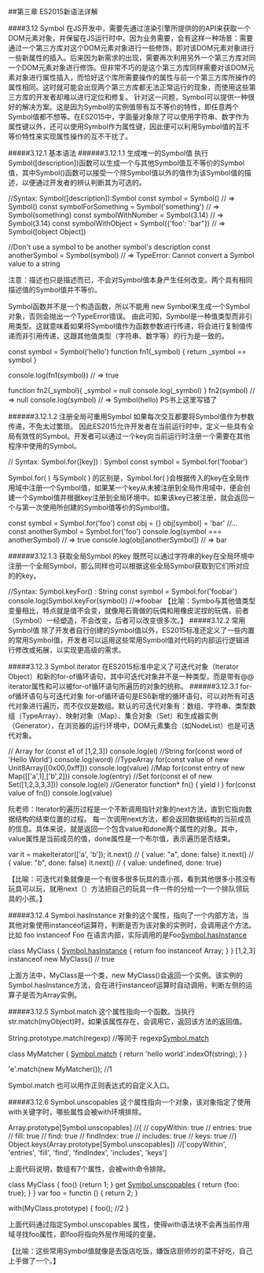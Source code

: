 ##第三章 ES2015新语法详解

####3.12 Symbol
在JS开发中，需要先通过渲染引擎所提供的的API来获取一个DOM元素对象，并保留在JS运行时中。因为业务需要，会有这样一种场景：需要通过一个第三方库对这个DOM元素对象进行一些修饰，即对该DOM元素对象进行一些新属性的插入。后来因为新需求的出现，需要再次利用另外一个第三方库对同一个DOM元素对象进行修饰。但非常不巧的是这个第三方库同样需要对该DOM元素对象进行属性插入，而恰好这个库所需要操作的属性与前一个第三方库所操作的属性相同。这时就可能会出现两个第三方库都无法正常运行的现象，而使用这些第三方库的开发者却难以进行定位和修复。
针对这一问题，Symbol可以提供一种很好的解决方案。这是因为Symbol的实例值带有互不等价的特性，即任意两个Symbol值都不想等。在ES2015中，字面量对象除了可以使用字符串、数字作为属性键以外，还可以使用Symbol作为属性键，因此便可以利用Symbol值的互不等价特性来实现属性操作的互不干扰了。

#####3.12.1 基本语法
######3.12.1.1 生成唯一的Symbol值
执行Symbol([description])函数可以生成一个与其他Symbol值互不等价的Symbol值，其中Symbol()函数可以接受一个除Symbol值以外的值作为该Symbol值的描述，以便通过开发者的辨认判断其为可选的。

//Syntax: Symbol([description]):Symbol
const symbol = Symbol() // => Symbol()
const symbolForSomething = Symbol('something') // => Symbol(something)
const symbolWithNumber = Symbol(3.14) // => Symbol(3.14)
const symbolWithObject = Symbol({'foo': 'bar"}) // => Symbol([object Object])

//Don't use a symbol to be another symbol's description
const anotherSymbol = Symbol(symbol) // => TypeError: Cannot convert a Symbol value to a string

注意：描述也只是描述而已，不会对Symbol值本身产生任何改变。两个具有相同描述值的Symbol值并不等价。

Symbol函数并不是一个构造函数，所以不能用 new Symbol来生成一个Symbol对象，否则会抛出一个TypeError错误。
由此可知，Symbol是一种值类型而非引用类型。这就意味着如果将Symbol值作为函数参数进行传递，将会进行复制值传递而非引用传递，这跟其他值类型（字符串、数字等）的行为是一致的。

const symbol = Symbol('hello')
function fn1(_symbol) {
  return _symbol == symbol
}

console.log(fn1(symbol))  // => true

function fn2(_symbol){
  _symbol = null
  console.log(_symbol)
}
fn2(symbol) // => null
console.log(symbol) // => Symbol(hello) PS书上这里写错了

######3.12.1.2 注册全局可重用Symbol 
如果每次交互都要将Symbol值作为参数传递，不免太过繁琐。
因此ES2015允许开发者在当前运行时中，定义一些具有全局有效性的Symbol。开发者可以通过一个key向当前运行时注册一个需要在其他程序中使用的Symbol。

// Syntax: Symbol.for(]key]) : Symbol
const symbol = Symbol.for('foobar')

Symbol.for( ) 与Symbol( ) 的区别是，Symbol.for( )会根据传入的key在全局作用域中注册一个Symbol值，如果某一个key从未被注册到全局作用域中，便会创建一个Symbol值并根据key注册到全局环境中。如果该key已被注册，就会返回一个与第一次使用所创建的Symbol值等价的Symbol值。

const symbol = Symbol.for('foo')
const obj = {}
obj[symbol] = 'bar'
//...
const anotherSymbol = Symbol.for('foo')
console.log(symbol === anotherSymbol) // => true
console.log(obj[anotherSymbol]) // => bar

######3.12.1.3 获取全局Symbol 的key
既然可以通过字符串的key在全局环境中注册一个全局Symbol，那么同样也可以根据这些全局Symbol获取到它们所对应的的key。

//Syntax: Symbol.keyFor(<global symbol>) : String
const symbol = Symbol.for('foobar')
console.log(Symbol.keyFor(symbol)) //=>foobar
【比喻：Symbo与其他值类型变量相比，特点就是值不会变，就像用石膏做的玩偶和用橡皮泥捏的玩偶，前者（Symbol）一经塑造，不会改变，后者可以改变很多次。】
#####3.12.2 常用Symbol值
除了开发者自行创建的Symbol值以外，ES2015标准还定义了一些内置的常用Symbol值，开发者可以运用这些常用Symbol值对代码的内部运行逻辑进行修改或拓展，以实现更高级的需求。

#####3.12.3 Symbol.iterator
在ES2015标准中定义了可迭代对象（Iterator Object）和新的for-of循环语句，其中可迭代对象并不是一种类型，而是带有@@
iterator属性和可以被for-of循环语句所遍历的对象的统称。
######3.12.3.1 for-of循环语句与可迭代对象
for-of循环语句是ES6新增的循环语句，可以对所有可迭代对象进行遍历，而不仅仅是数组。默认的可迭代对象有：数组、字符串、类型数组（TypeArray）、映射对象（Map）、集合对象（Set）和生成器实例（Generator），在浏览器的运行环境中，DOM元素集合（如NodeList）也是可迭代对象。

// Array
for (const e1 of [1,2,3]) console.log(el)
//String
for(const word of 'Hello World') console.log(word)
//TypeArray 
for(const value of new Unit8Array([0x00,0xff])) console.log(value)
//Map 
for(const entry of new Map([['a',1],['b',2])) console.log(entry)
//Set
for(const el of new Set([1,2,3,3,3])) console.log(el)
//Generator
function* fn() { yield l }
for(const value of fn()) console.log(value) 

阮老师：Iterator的遍历过程是一个不断调用指针对象的next方法，直到它指向数据结构的结束位置的过程。
每一次调用next方法，都会返回数据结构的当前成员的信息。具体来说，就是返回一个包含value和done两个属性的对象。其中，value属性是当前成员的值，done属性是一个布尔值，表示遍历是否结束。

var it = makeIterator(['a', 'b']);
it.next() // { value: "a", done: false}
it.next() // { value: "b", done: false}
it.next() // { value: undefined, done: true}

【比喻：可迭代对象就像是一个有很多很多玩具的乖小孩，看到其他很多小孩没有玩具可以玩，就用next（）方法把自己的玩具一件一件的分给一个一个排队领玩具的小孩。】

#####3.12.4 Symbol.hasInstance
对象的这个属性，指向了一个内部方法，当其他对象使用instanceof运算符，判断是否为该对象的实例时，会调用这个方法。比如 foo instanceof Foo 在语言内部，实际调用的是Foo[Symbol.hasInstance](foo)

class MyClass {
  [Symbol.hasInstance](foo) {
    return foo instanceof Array;
  }
}
[1,2,3] instanceof new MyClass() // true

上面方法中，MyClass是一个类，new MyClass()会返回一个实例。该实例的Symbol.hasInstance方法，会在进行instanceof运算时自动调用，判断左侧的运算子是否为Array实例。

#####3.12.5 Symbol.match
这个属性指向一个函数。当执行str.match(myObject)时，如果该属性存在，会调用它，返回该方法的返回值。

String.prototype.match(regexp)
//等同于
regexp[Symbol.match](this)

class MyMatcher {
  [Symbol.match](string) {
    return 'hello world'.indexOf(string);
  }
}

'e'.match(new MyMatcher()); //1

Symbol.match 也可以用作正则表达式的自定义入口。

#####3.12.6 Symbol.unscopables
这个属性指向一个对象，该对象指定了使用with关键字时，哪些属性会被with环境排除。

Array.prototype[Symbol.unscopables]
//{
//  copyWithin: true
//  entries: true
//  fill: true
//  find: true
//  findIndex: true
//  includes: true
//  keys: true
//}
Object.keys(Array.prototype[Symbol.unscopables])
//['copyWithin', 'entries', 'fill', 'find', 'findIndex', 'includes', 'keys']

上面代码说明，数组有7个属性，会被with命令排除。

class MyClass {
  foo() {return 1; }
  get [Symbol.unscopables]() {
    return {foo: true};
  }
}
var foo = functin () { return 2; }

with(MyClass.prototype) {
  foo(); //2
}

上面代码通过指定Symbol.unscopables 属性，使得with语法块不会再当前作用域寻找foo属性，即foo将指向外层作用域的变量。

【比喻：这些常用Symbol值就像是去饭店吃饭，嫌饭店厨师炒的菜不好吃，自己上手做了一个。】
